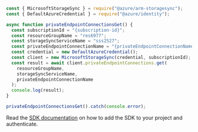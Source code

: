 ```javascript
const { MicrosoftStorageSync } = require("@azure/arm-storagesync");
const { DefaultAzureCredential } = require("@azure/identity");

async function privateEndpointConnectionsGet() {
  const subscriptionId = "{subscription-id}";
  const resourceGroupName = "res6977";
  const storageSyncServiceName = "sss2527";
  const privateEndpointConnectionName = "{privateEndpointConnectionName}";
  const credential = new DefaultAzureCredential();
  const client = new MicrosoftStorageSync(credential, subscriptionId);
  const result = await client.privateEndpointConnections.get(
    resourceGroupName,
    storageSyncServiceName,
    privateEndpointConnectionName
  );
  console.log(result);
}

privateEndpointConnectionsGet().catch(console.error);
```

Read the [SDK documentation](https://github.com/Azure/azure-sdk-for-js/blob/%40azure%2Farm-storagesync_9.0.1/sdk/storagesync/arm-storagesync/README.md) on how to add the SDK to your project and authenticate.
